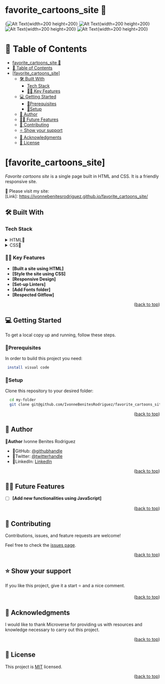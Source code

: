 # favorite_cartoons_site 🌷

{![Alt Text](img/cartoon1.png){width=200 height=200}
![Alt Text](img/cartoon2.png){width=200 height=200}
![Alt Text](img/cartoon3.png){width=200 height=200}
![Alt Text](img/cartoon4.png){width=200 height=200}

# 📗 Table of Contents

- [favorite\_cartoons\_site 🌷](#favorite_cartoons_site-)
- [📗 Table of Contents](#-table-of-contents)
- [\[favorite\_cartoons\_site\] ](#favorite_cartoons_site--1)
  - [🛠 Built With ](#-built-with-)
    - [Tech Stack ](#tech-stack-)
    - [🌸🌷 Key Features ](#-key-features-)
  - [💻 Getting Started ](#-getting-started-)
    - [🌷Prerequisites](#prerequisites)
    - [🌷Setup](#setup)
  - [🌷 Author ](#-author-)
  - [🔭🌷 Future Features ](#-future-features-)
  - [🤝 Contributing ](#-contributing-)
  - [⭐️ Show your support ](#️-show-your-support-)
  - [🙏 Acknowledgments ](#-acknowledgments-)
  - [📝 License ](#-license-)

<!-- PROJECT DESCRIPTION -->

# [favorite_cartoons_site] <a name="about-project"></a>
*Favorite cartoons site* is a single page built in HTML and CSS. 
It is a friendly responsive site.
<br/>

🚀 Please visit my site:<br/>
[Link]: https://ivonnebenitesrodriguez.github.io/favorite_cartoons_site/
<br/>


## 🛠 Built With <a name="built-with"></a>

### Tech Stack <a name="tech-stack"></a>

<details>
<summary>HTML🌷</summary>
  <ul>
    <li><a href="https://developer.mozilla.org/es/docs/Web/HTML">HTML🌷</a></li>
  </ul>
</details>

<details>
<summary>CSS🌷</summary>
  <ul>
    <li><a href="https://developer.mozilla.org/es/docs/Web/CSS">CSS🌷</a></li>
  </ul>
</details>


### 🌸🌷 Key Features <a name="key-features"></a>

- **[Built a site using HTML]**
- **[Style the site using CSS]**
- **[Responsive Design]**
- **[Set-up Linters]**
- **[Add Fonts folder]**
- **[Respected Gitflow]**

<p align="right">(<a href="#readme-top">back to top</a>)</p>

## 💻 Getting Started <a name="getting-started"></a>

To get a local copy up and running, follow these steps.

### 🌷Prerequisites

In order to build this project you need:

```sh
 install visual code
```

### 🌷Setup

Clone this repository to your desired folder:


```sh
  cd my-folder
  git clone git@github.com/IvonneBenitesRodriguez/favorite_cartoons_site.git
```

<p align="right">(<a href="#readme-top">back to top</a>)</p>

## 🌷 Author <a name="authors"></a>

🌸**Author** Ivonne Benites Rodriguez <br/>

- 🌷GitHub: [@githubhandle](https://github.com/IvonneBenitesRodriguez)
- 🌷Twitter: [@twitterhandle](https://twitter.com/IvonneBenitesR)
- 🌷LinkedIn: [LinkedIn](https://www.linkedin.com/in/ivonnebenites/)

<p align="right">(<a href="#readme-top">back to top</a>)</p>

## 🔭🌷 Future Features <a name="future-features"></a>

- [ ] **[Add new functionalities using JavaScript]**

<p align="right">(<a href="#readme-top">back to top</a>)</p>

## 🤝 Contributing <a name="contributing"></a>

Contributions, issues, and feature requests are welcome!

Feel free to check the [issues page](../../issues/).

<p align="right">(<a href="#readme-top">back to top</a>)</p>

## ⭐️ Show your support <a name="support"></a>

If you like this project, give it a start ⭐️ and a nice comment.

<p align="right">(<a href="#readme-top">back to top</a>)</p>

## 🙏 Acknowledgments <a name="acknowledgements"></a>

I would like to thank Microverse for providing us with resources and 
knowledge necessary to carry out this project.

<p align="right">(<a href="#readme-top">back to top</a>)</p>

## 📝 License <a name="license"></a>

This project is [MIT](./LICENSE) licensed.

<p align="right">(<a href="#readme-top">back to top</a>)</p>

